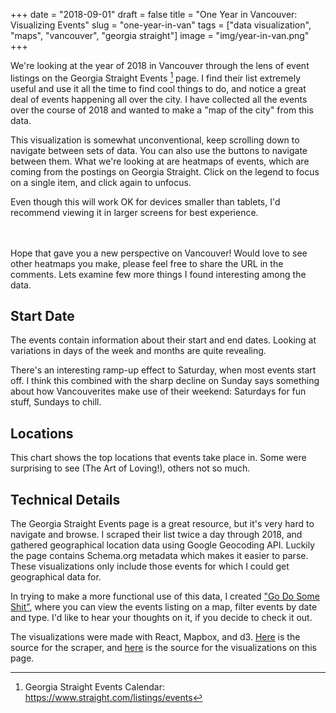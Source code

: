 +++
date = "2018-09-01"
draft = false
title = "One Year in Vancouver: Visualizing Events"
slug = "one-year-in-van"
tags = ["data visualization", "maps", "vancouver", "georgia straight"]
image = "img/year-in-van.png"
+++

We're looking at the year of 2018 in Vancouver through the lens of event listings on the Georgia Straight Events [^gse] page. I find their list extremely useful and use it all the time to find cool things to do, and notice a great deal of events happening all over the city. I have collected all the events over the course of 2018 and wanted to make a "map of the city" from this data.

<!-- prettier-ignore -->
[^gse]: Georgia Straight Events Calendar: https://www.straight.com/listings/events

This visualization is somewhat unconventional, keep scrolling down to navigate between sets of data. You can also use the buttons to navigate between them. What we're looking at are heatmaps of events, which are coming from the postings on Georgia Straight. Click on the legend to focus on a single item, and click again to unfocus.

Even though this will work OK for devices smaller than tablets, I'd recommend viewing it in larger screens for best experience.

<div id="map"></div>

Hope that gave you a new perspective on Vancouver! Would love to see other heatmaps you make, please feel free to share the URL in the comments. Lets examine few more things I found interesting among the data.

## Start Date

The events contain information about their start and end dates. Looking at variations in days of the week and months are quite revealing.

<div id="day-of-week"></div>

There's an interesting ramp-up effect to Saturday, when most events start off. I think this combined with the sharp decline on Sunday says something about how Vancouverites make use of their weekend: Saturdays for fun stuff, Sundays to chill.

## Locations

This chart shows the top locations that events take place in. Some were surprising to see (The Art of Loving!), others not so much.

<div id="places"></div>

## Technical Details

The Georgia Straight Events page is a great resource, but it's very hard to navigate and browse. I scraped their list twice a day through 2018, and gathered geographical location data using Google Geocoding API. Luckily the page contains Schema.org metadata which makes it easier to parse. These visualizations only include those events for which I could get geographical data for.

In trying to make a more functional use of this data, I created ["Go Do Some Shit"](https://blog.ebemunk.com/van-events/), where you can view the events listing on a map, filter events by date and type. I'd like to hear your thoughts on it, if you decide to check it out.

The visualizations were made with React, Mapbox, and d3. [Here](https://github.com/ebemunk/blog/tree/master/projects/van-eventviz/scraper) is the source for the scraper, and [here](https://github.com/ebemunk/blog/tree/master/projects/year-in-van) is the source for the visualizations on this page.

<link href='https://api.tiles.mapbox.com/mapbox-gl-js/v0.48.0/mapbox-gl.css' rel='stylesheet' />

<script src="http://localhost:9001/bundle.js"></script>
<!-- <script src="bundle.js"></script> -->

<style>
#map {
  margin: 3rem 0;
}
</style>
